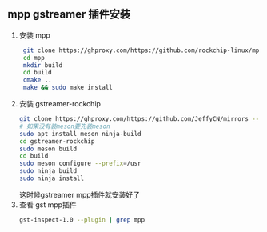## mpp gstreamer 插件安装
1. 安装 mpp
   ```bash
    git clone https://ghproxy.com/https://github.com/rockchip-linux/mpp --depth=1
    cd mpp
    mkdir build
    cd build
    cmake ..
    make && sudo make install
   ```
2. 安装 gstreamer-rockchip
    ```bash
    git clone https://ghproxy.com/https://github.com/JeffyCN/mirrors --branch gstreamer-rockchip --depth=1 gstreamer-rockchip
    # 如果没有装meson要先装meson
    sudo apt install meson ninja-build
    cd gstreamer-rockchip
    sudo meson build
    cd build
    sudo meson configure --prefix=/usr
    sudo ninja build
    sudo ninja install
    ```
    这时候gstreamer mpp插件就安装好了
3. 查看 gst mpp插件
   ```bash
   gst-inspect-1.0 --plugin | grep mpp
   ```